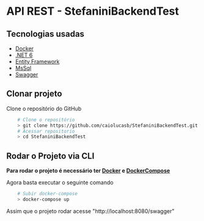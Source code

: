 # **API REST - StefaniniBackendTest**

## **Tecnologias usadas**
-   [Docker](https://docs.docker.com/desktop/install/windows-install/)
-   [.NET 6](https://dotnet.microsoft.com/en-us/download/dotnet/6.0)
-   [Entity Framework](https://docs.microsoft.com/pt-br/ef/)
-   [MsSql](https://docs.microsoft.com/pt-br/sql/?view=sql-server-ver15)
-   [Swagger](https://swagger.io/docs/)

## **Clonar projeto**

Clone o repositório do GitHub

```bash
    # Clone o repositório
    > git clone https://github.com/caiolucasb/StefaniniBackendTest.git
    # Acessar repositorio
    > cd StefaniniBackendTest
```

## **Rodar o Projeto via CLI**

**Para rodar o projeto é necessário ter [Docker](https://docs.docker.com/desktop/install/windows-install/) e [DockerCompose](https://docs.docker.com/compose/install/)**

Agora basta executar o seguinte comando

```bash
    # Subir docker-compose
    > docker-compose up
```
Assim que o projeto rodar acesse "http://localhost:8080/swagger"
